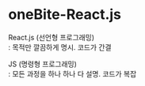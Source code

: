# oneBite-React.js

React.js (선언형 프로그래밍)<br>
: 목적만 깔끔하게 명시. 코드가 간결

JS (명령형 프로그래밍)<br>
: 모든 과정을 하나 하나 다 설명. 코드가 복잡

